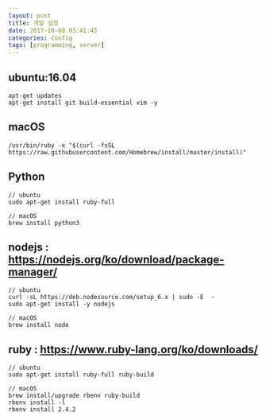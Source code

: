 ```yaml
---
layout: post
title: 개발 설정
date: 2017-10-08 03:41:43
categories: Config
tags: [programming, server]
---
```


## ubuntu:16.04
```
apt-get updates
apt-get install git build-essential vim -y
```

## macOS
```
/usr/bin/ruby -e "$(curl -fsSL https://raw.githubusercontent.com/Homebrew/install/master/install)"
```

## Python
```
// ubuntu
sudo apt-get install ruby-full

// macOS
brew install python3
```

## nodejs : <https://nodejs.org/ko/download/package-manager/>
```
// ubuntu
curl -sL https://deb.nodesource.com/setup_6.x | sudo -E  -
sudo apt-get install -y nodejs

// macOS
brew install node
```

## ruby : <https://www.ruby-lang.org/ko/downloads/>
```
// ubuntu
sudo apt-get install ruby-full ruby-build

// macOS
brew install/upgrade rbenv ruby-build
rbenv install -l
rbenv install 2.4.2
```
